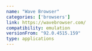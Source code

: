 ```yaml
---
name: "Wave Browser"
categories: ['browsers']
link: https://wavebrowser.com/
compatibility: emulation
versionFrom: "92.0.4515.159"
type: applications
---
```



